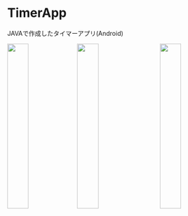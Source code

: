 # TimerApp
JAVAで作成したタイマーアプリ(Android)

<a><img src="https://i.gyazo.com/16afbb741531862447cf063f179829a6.png" width="31%" align="left"></a>
<a><img src="https://i.gyazo.com/613b848b686a84fcb7e4dd1be12bcf9a.png" width="31%" align="bottom"></a>
<a><img src="https://i.imgur.com/Oq2xkA3.png" width="31%" align="right"></a>

